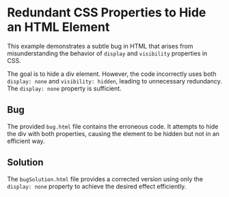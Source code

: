 # Redundant CSS Properties to Hide an HTML Element
This example demonstrates a subtle bug in HTML that arises from misunderstanding the behavior of `display` and `visibility` properties in CSS.

The goal is to hide a div element. However, the code incorrectly uses both `display: none` and `visibility: hidden`, leading to unnecessary redundancy.  The `display: none` property is sufficient.

## Bug
The provided `bug.html` file contains the erroneous code.  It attempts to hide the div with both properties, causing the element to be hidden but not in an efficient way.

## Solution
The `bugSolution.html` file provides a corrected version using only the `display: none` property to achieve the desired effect efficiently.